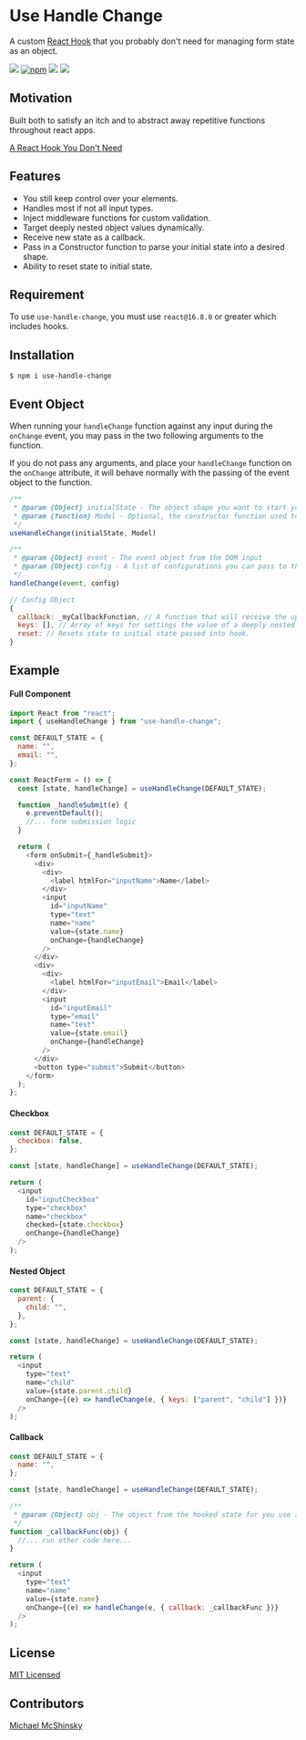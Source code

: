 # Use Handle Change

A custom [React Hook](https://reactjs.org/docs/hooks-overview.html) that you probably don't need for managing form state as an object.

![](https://img.shields.io/bundlephobia/minzip/use-handle-change.svg)
[![npm](https://img.shields.io/npm/v/use-handle-change.svg)](http://npm.im/easy-peasy)
![](https://img.shields.io/badge/React-%5E16.8.0-green.svg)
![](https://img.shields.io/github/license/michaelmcshinsky/use-handle-change.svg)

## Motivation

Built both to satisfy an itch and to abstract away repetitive functions throughout react apps.

[A React Hook You Don't Need](https://medium.com/swlh/a-react-hook-you-dont-need-78ba97b5638e?source=post_stats_page---------------------------)

## Features

- You still keep control over your elements.
- Handles most if not all input types.
- Inject middleware functions for custom validation.
- Target deeply nested object values dynamically.
- Receive new state as a callback.
- Pass in a Constructor function to parse your initial state into a desired shape.
- Ability to reset state to initial state.

## Requirement

To use `use-handle-change`, you must use `react@16.8.0` or greater which includes hooks.

## Installation

`$ npm i use-handle-change`

## Event Object

When running your `handleChange` function against any input during the `onChange` event, you may pass in the two following arguments to the function.

If you do not pass any arguments, and place your `handleChange` function on the `onChange` attribute, it will behave normally with the passing of the event object to the function.

```javascript
/**
 * @param {Object} initialState - The object shape you want to start your form data as with key value pairs.
 * @param {function} Model - Optional, the constructor function used to format your initial state and state upon reset.
 */
useHandleChange(initialState, Model)
```

```javascript
/**
 * @param {Object} event - The event object from the DOM input
 * @param {Object} config - A list of configurations you can pass to the state manager to invoke actions
 */
handleChange(event, config)
```

```javascript
// Config Object
{
  callback: _myCallbackFunction, // A function that will receive the updated state for use after update
  keys: [], // Array of keys for settings the value of a deeply nested key within your state object
  reset: // Resets state to initial state passed into hook.
}
```

## Example

#### Full Component

```javascript
import React from "react";
import { useHandleChange } from "use-handle-change";

const DEFAULT_STATE = {
  name: "",
  email: "",
};

const ReactForm = () => {
  const [state, handleChange] = useHandleChange(DEFAULT_STATE);

  function _handleSubmit(e) {
    e.preventDefault();
    //... form submission logic
  }

  return (
    <form onSubmit={_handleSubmit}>
      <div>
        <div>
          <label htmlFor="inputName">Name</label>
        </div>
        <input
          id="inputName"
          type="text"
          name="name"
          value={state.name}
          onChange={handleChange}
        />
      </div>
      <div>
        <div>
          <label htmlFor="inputEmail">Email</label>
        </div>
        <input
          id="inputEmail"
          type="email"
          name="test"
          value={state.email}
          onChange={handleChange}
        />
      </div>
      <button type="submit">Submit</button>
    </form>
  );
};
```

#### Checkbox

```javascript
const DEFAULT_STATE = {
  checkbox: false,
};

const [state, handleChange] = useHandleChange(DEFAULT_STATE);

return (
  <input
    id="inputCheckbox"
    type="checkbox"
    name="checkbox"
    checked={state.checkbox}
    onChange={handleChange}
  />
);
```

#### Nested Object

```javascript
const DEFAULT_STATE = {
  parent: {
    child: "",
  },
};

const [state, handleChange] = useHandleChange(DEFAULT_STATE);

return (
  <input
    type="text"
    name="child"
    value={state.parent.child}
    onChange={(e) => handleChange(e, { keys: ["parent", "child"] })}
  />
);
```

#### Callback

```javascript
const DEFAULT_STATE = {
  name: "",
};

const [state, handleChange] = useHandleChange(DEFAULT_STATE);

/**
 * @param {Object} obj - The object from the hooked state for you use as you please.
 */
function _callbackFunc(obj) {
  //... run other code here...
}

return (
  <input
    type="text"
    name="name"
    value={state.name}
    onChange={(e) => handleChange(e, { callback: _callbackFunc })}
  />
);
```

## License

[MIT Licensed](https://github.com/donavon/use-persisted-state/blob/develop/LICENSE)

## Contributors

[Michael McShinsky](https://github.com/michaelmcshinsky)
